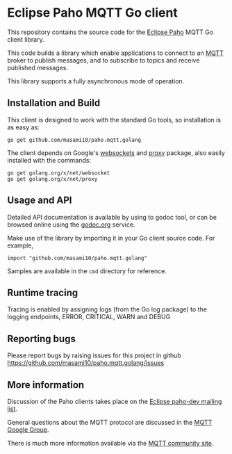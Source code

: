 Eclipse Paho MQTT Go client
===========================


This repository contains the source code for the [Eclipse Paho](http://eclipse.org/paho) MQTT Go client library. 

This code builds a library which enable applications to connect to an [MQTT](http://mqtt.org) broker to publish messages, and to subscribe to topics and receive published messages.

This library supports a fully asynchronous mode of operation.


Installation and Build
----------------------

This client is designed to work with the standard Go tools, so installation is as easy as:

```
go get github.com/masami10/paho.mqtt.golang
```

The client depends on Google's [websockets](https://godoc.org/golang.org/x/net/websocket) and [proxy](https://godoc.org/golang.org/x/net/proxy) package, 
also easily installed with the commands:

```
go get golang.org/x/net/websocket
go get golang.org/x/net/proxy
```


Usage and API
-------------

Detailed API documentation is available by using to godoc tool, or can be browsed online
using the [godoc.org](http://godoc.org/github.com/masami10/paho.mqtt.golang) service.

Make use of the library by importing it in your Go client source code. For example,
```
import "github.com/masami10/paho.mqtt.golang"
```

Samples are available in the `cmd` directory for reference.


Runtime tracing
---------------

Tracing is enabled by assigning logs (from the Go log package) to the logging endpoints, ERROR, CRITICAL, WARN and DEBUG


Reporting bugs
--------------

Please report bugs by raising issues for this project in github https://github.com/masami10/paho.mqtt.golang/issues


More information
----------------

Discussion of the Paho clients takes place on the [Eclipse paho-dev mailing list](https://dev.eclipse.org/mailman/listinfo/paho-dev).

General questions about the MQTT protocol are discussed in the [MQTT Google Group](https://groups.google.com/forum/?hl=en-US&fromgroups#!forum/mqtt).

There is much more information available via the [MQTT community site](http://mqtt.org).
